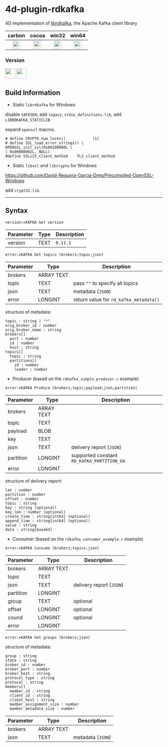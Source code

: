 # 4d-plugin-rdkafka
4D implementation of [librdkafka](https://github.com/edenhill/librdkafka), the Apache Kafka client library

| carbon | cocoa | win32 | win64 |
|:------:|:-----:|:---------:|:---------:|
|<img src="https://cloud.githubusercontent.com/assets/1725068/22371562/1b091f0a-e4db-11e6-8458-8653954a7cce.png" width="24" height="24" />|<img src="https://cloud.githubusercontent.com/assets/1725068/22371562/1b091f0a-e4db-11e6-8458-8653954a7cce.png" width="24" height="24" />|<img src="https://cloud.githubusercontent.com/assets/1725068/22371562/1b091f0a-e4db-11e6-8458-8653954a7cce.png" width="24" height="24" />|<img src="https://cloud.githubusercontent.com/assets/1725068/22371562/1b091f0a-e4db-11e6-8458-8653954a7cce.png" width="24" height="24" />|

### Version

<img src="https://cloud.githubusercontent.com/assets/1725068/18940649/21945000-8645-11e6-86ed-4a0f800e5a73.png" width="32" height="32" /> <img src="https://cloud.githubusercontent.com/assets/1725068/18940648/2192ddba-8645-11e6-864d-6d5692d55717.png" width="32" height="32" />

## Build Information

* Static ``librdkafka`` for Windows

disable ``SAFESEH``, add ``legacy_stdio_definitions.lib``, add ``LIBRDKAFKA_STATICLIB``.

expand ``openssl`` macros.

```
# define CRYPTO_num_locks()            (1)
# define SSL_load_error_strings() \
OPENSSL_init_ssl(0x00200000L \
| 0x00000002L, NULL)
#define SSLv23_client_method    TLS_client_method
```

* Static ``libssl`` and ``libcrypto`` for Windows

https://github.com/David-Reguera-Garcia-Dreg/Precompiled-OpenSSL-Windows

add ``crypt32.lib``.

---

## Syntax

```
version:=KAFKA Get version
```

Parameter|Type|Description
------------|------------|----
version|TEXT|``0.11.1``

```
error:=KAFKA Get topics (brokers;topic;json)
```

Parameter|Type|Description
------------|------------|----
brokers|ARRAY TEXT|
topic|TEXT|pass ``""`` to specify all topics  
json|TEXT|metadata (``JSON``)
error|LONGINT|return value for ``rd_kafka_metadata()``

structure of metadata:

```
topic : string | "*"
orig_broker_id : number
orig_broker_name : string
brokers[] 
  port : number
  id : number
  host : string
topics[]
  topic : string
  partitions[]
    id : number
    leader : number
```

* Producer (based on the ``rdkafka_simple_producer.c`` example)

```
error:=KAFKA Produce (brokers;topic;payload;json;partition)
```

Parameter|Type|Description
------------|------------|----
brokers|ARRAY TEXT|
topic|TEXT|
payload|BLOB|
key|TEXT|
json|TEXT|delivery report (``JSON``)
partition|LONGINT|supported constant ``RD_KAFKA_PARTITION_UA``
error|LONGINT|

structure of delivery report:

```
len : number
partition : number
offset : number
topic : string
key : string (optional)
key_len : number (optional)
create_time : string[int64] (optional)
append_time : string[int64] (optional)
value : string
data : string[base64]
```

* Consumer (based on the ``rdkafka_consumer_example.c`` example)

```
error:=KAFKA Consume (brokers;topics;json)
```

Parameter|Type|Description
------------|------------|----
brokers|ARRAY TEXT|
topic|TEXT|
json|TEXT|delivery report (``JSON``)
partition|LONGINT|
group|TEXT|optional
offset|LONGINT|optional
cound|LONGINT|optional
error|LONGINT|

```
error:=KAFKA Get groups (brokers;json)
```

structure of metadata:

```
group : string
state : string
broker_id : number
broker_port : number
broker_host : string
protocol_type : string
protocol : string
members[]
  member_id : string
  client_id : string
  client_host : string
  member_assignment_size : number
  member_metadata_size : number
```

Parameter|Type|Description
------------|------------|----
brokers|ARRAY TEXT|
json|TEXT|metadata (``JSON``)


